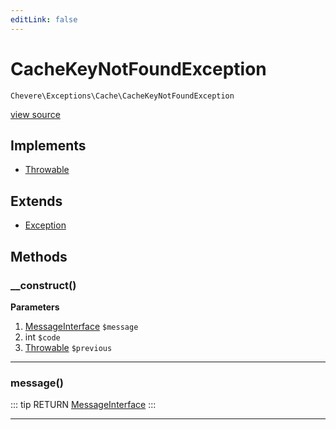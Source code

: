 ```yaml
---
editLink: false
---
```


# CacheKeyNotFoundException

`Chevere\Exceptions\Cache\CacheKeyNotFoundException`

[view source](https://github.com/chevere/chevere/blob/master/exceptions/Cache/CacheKeyNotFoundException.php)

## Implements

- [Throwable](https://www.php.net/manual/class.throwable)

## Extends

- [Exception](../Core/Exception.md)

## Methods

### __construct()

**Parameters**

1. [MessageInterface](../../Interfaces/Message/MessageInterface.md) `$message`
2. int `$code`
3. [Throwable](https://www.php.net/manual/class.throwable) `$previous`

---

### message()

::: tip RETURN
[MessageInterface](../../Interfaces/Message/MessageInterface.md)
:::

---

